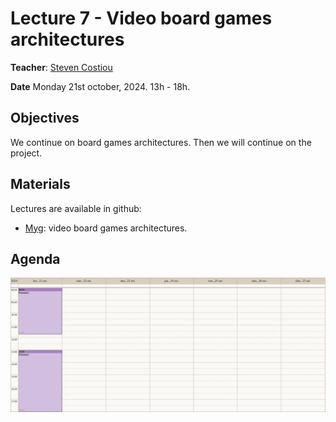 # Lecture 7 - Video board games architectures

**Teacher**: [Steven Costiou](https://kloum.io/costiou)

**Date** Monday 21st october, 2024. 13h - 18h.

## Objectives

We continue on board games architectures.
Then we will continue on the project.

## Materials

Lectures are available in github:

-  [Myg](https://github.com/ducasse/myg): video board games architectures.

## Agenda

![img](/Week-04-Video-Games-Architectures-October-21-2024/week-04-agenda.png)